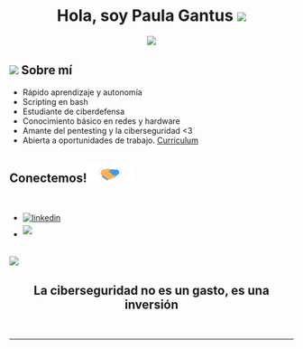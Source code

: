 
<h1 align="center"><b>Hola, soy Paula Gantus </b><img src="https://media.giphy.com/media/hvRJCLFzcasrR4ia7z/giphy.gif" width="35"></h1>
<p align="center">
<a href="https://github.com/DenverCoder1/readme-typing-svg"><img src="https://readme-typing-svg.herokuapp.com?font=Time+New+Roman&color=cyan&size=25&center=true&vCenter=true&width=600&height=100&lines=Estudiante+de+Ciberdefensa..&hearts;++;CTF+Player;Aspirante+a+pentester;Estudiante+en+constante+actualización;Aprendizaje+rápido;Amo+aprender+cosas+nuevas..<3"></a>
</p>

## <picture><img src = "https://images.emojiterra.com/google/android-12l/512px/1f4cc.png" width = 20px></picture> **Sobre mí**
- Rápido aprendizaje y autonomía
- Scripting en bash
- Estudiante de ciberdefensa
- Conocimiento básico en redes y hardware
- Amante del pentesting y la ciberseguridad <3
- Abierta a oportunidades de trabajo. [Currículum](https://drive.google.com/file/d/1p97cqDoxeUc0n6XbG3BdoycrLNU7NoOx/view?usp=sharing)

</div>

## <b> Conectemos!</b><img src="https://github.com/0xAbdulKhalid/0xAbdulKhalid/raw/main/assets/mdImages/handshake.gif" width ="80">
<br>
<div align='left'>

<ul>

<li>
<a href="https://www.linkedin.com/in/paula-ailén-gantus-005355299/" target="_blank">
<img src="https://img.shields.io/badge/linkedin:  Paula Gantus-%2300acee.svg?color=405DE6&style=for-the-badge&logo=linkedin&logoColor=white" alt=linkedin style="margin-bottom: 5px;"/>
</a>
</li>

<li>
<a href="mailto:pauugantus@gmail.com" target="_blank">
<img src="https://img.shields.io/badge/gmail:  pauugantus@gmail.com-%23EA4335.svg?style=for-the-badge&logo=gmail&logoColor=white" t=mail style="margin-bottom: 5px;" />
</a>
</li>
	
</ul>
</div>

<br>
<img src="https://user-images.githubusercontent.com/73097560/115834477-dbab4500-a447-11eb-908a-139a6edaec5c.gif">
<br>


<div align='center'>

## <b>La ciberseguridad no es un gasto, es una inversión</b>

</div>
<br>


---


